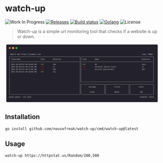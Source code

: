 # watch-up

![Work In Progress](https://img.shields.io/badge/Work%20In%20Progress-orange?style=for-the-badge)
[![Releases](https://img.shields.io/github/v/release/nousefreak/watch-up?style=for-the-badge)](https://github.com/NoUseFreak/watch-up/releases)
[![Build status](https://img.shields.io/github/actions/workflow/status/nousefreak/watch-up/ci.yml?style=for-the-badge)](https://github.com/NoUseFreak/watch-up/actions/workflows/ci.yml)
[![Golang](https://img.shields.io/badge/Go-00ADD8.svg?style=for-the-badge&logo=go&logoColor=white)](http://www.go.dev)
![License](https://img.shields.io/github/license/nousefreak/watch-up?style=for-the-badge)


> Watch-up is a simple url monitoring tool that checks if a website is up or down.

![Screenshot](assets/screenshot.png)

## Installation

```sh
go install github.com/nousefreak/watch-up/cmd/watch-up@latest
```

## Usage

```sh
watch-up https://httpstat.us/Random/200,500
```

